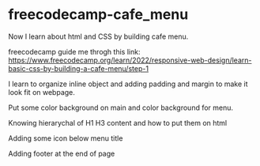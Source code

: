 # freecodecamp-cafe_menu
Now I learn about html and CSS by building cafe menu.

freecodecamp guide me throgh this link: https://www.freecodecamp.org/learn/2022/responsive-web-design/learn-basic-css-by-building-a-cafe-menu/step-1

I learn to organize inline object and adding padding and margin to make it look fit on webpage.

Put some color background on main and color background for menu.

Knowing hierarychal of H1 H3 content and how to put them on html

Adding some icon below menu title

Adding footer at the end of page
